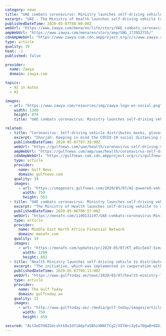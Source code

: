 ```yaml
---
category: news
title: "UAE combats coronavirus: Ministry launches self-driving vehicle to distribute PPE"
excerpt: "UAE - The Ministry of Health launches self-driving vehicle to distribute personal protective ... being made to contain the spread of coronavirus, using the latest Artificial Intelligence (AI) technologies and fifth generation technology (5G)."
publishedDateTime: 2020-05-07T08:00:00Z
webUrl: "https://www.zawya.com/mena/en/life/story/UAE_combats_coronavirus_Ministry_launches_selfdriving_vehicle_to_distribute_PPE-SNG_173952755/"
ampWebUrl: "https://www.zawya.com/mena/en/story/amp/SNG_173952755/"
cdnAmpWebUrl: "https://www-zawya-com.cdn.ampproject.org/c/s/www.zawya.com/mena/en/story/amp/SNG_173952755/"
type: article
quality: 39
heat: -1
published: false

provider:
  name: Zawya
  domain: zawya.com

topics:
  - AI in Autos
  - AI

images:
  - url: "https://www.zawya.com/resources/img/zawya-logo-en-social.png"
    width: 1200
    height: 878
    title: "UAE combats coronavirus: Ministry launches self-driving vehicle to distribute PPE"

related:
  - title: "Coronavirus: Self-driving vehicle distributes masks, gloves to Sharjah residents"
    excerpt: "Sharjah: Keeping in mind the COVID-19 social distancing measure, the Ministry of Health and Prevention (MoHAP) has deployed an AI-powered self-driving vehicle to distribute personal protective equipment including masks,"
    publishedDateTime: 2020-05-07T07:39:00Z
    webUrl: "https://gulfnews.com/uae/health/coronavirus-self-driving-vehicle-distributes-masks-gloves--to-sharjah-residents-1.71372820"
    ampWebUrl: "https://gulfnews.com/amp/uae/health/coronavirus-self-driving-vehicle-distributes-masks-gloves--to-sharjah-residents-1.71372820"
    cdnAmpWebUrl: "https://gulfnews-com.cdn.ampproject.org/c/s/gulfnews.com/amp/uae/health/coronavirus-self-driving-vehicle-distributes-masks-gloves--to-sharjah-residents-1.71372820"
    type: article
    provider:
      name: Gulf News
      domain: gulfnews.com
    quality: 39
    images:
      - url: "https://imagevars.gulfnews.com/2020/05/07/AI-powered-vehicle_171ee14f7d5_large.jpeg"
        width: 750
        height: 563
  - title: "UAE combats coronavirus: Ministry launches self-driving vehicle to distribute PPE"
    excerpt: "The Ministry of Health launches self-driving vehicle to distribute personal protective equipment to people in Sharjah.The Ministry of Health and Prevention (MoHAP) has announced it is deploying a self-driving vehicle to distribute personal protective equipment including masks,"
    publishedDateTime: 2020-05-08T00:57:00Z
    webUrl: "https://menafn.com/1100131197/UAE-combats-coronavirus-Ministry-launches-self-driving-vehicle-to-distribute-PPE"
    type: article
    provider:
      name: Middle East North Africa Financial Network
      domain: menafn.com
    quality: 19
    images:
      - url: "https://menafn.com/updates/pr/2020-05/07/KT_a01c5e47-5image_story.jpg"
        width: 1200
        height: 882
  - title: "Health Ministry launches self-driving vehicle to distribute masks, gloves, sanitisers in Sharjah"
    excerpt: "The initiative, which was implemented in cooperation with Sharjah’s Family Health Promotion Centre, and Huawei, comes as part of the ministry’s efforts being made to contain the spread of coronavirus,"
    publishedDateTime: 2020-05-07T09:13:00Z
    webUrl: "https://www.gulftoday.ae/news/2020/05/07/health-ministry-launches-self-driving-vehicle-to-distribute-masks-gloves-sanitisers-in-sharjah"
    type: article
    provider:
      name: The Gulf Today
      domain: gulftoday.ae
    quality: 11
    images:
      - url: "http://www.gulftoday.ae/-/media/gulf-today/images/articles/news/2020/5/7/self-driving-vehicle-sharjah-main1-750.ashx?h=450&w=750&hash=A240B14D8B1C432D03E7628BDF317865"
        width: 750
        height: 450

secured: "ALtXeD7H8IGUcshtk9o1dY1A6pfa5BhzXNNtTCg2/XVlN+i3yEu70gwB+6DXJOu2dpPz0AoQtQ+5T/wBLksx7R2kI9owvtxkuDSCt1lYuiHcVcFVJj1BJxW0AuPVF4uuf2JmSM0/wiv/I2cGGB5Yl1CeSCTWBmUstBz4vs+KCertyPSSA71Yc30UBbgamJSdROiFjLiaOd5YfZkdsWCsOuqtM4O6XRC3FsxUjLLcVvNsu7WYpcZXtTtlvtwzQX4hKkMVa27MT1n1/LbdCTiuTQQAUsEAUMC+W9t9ek9NrfCnlzuT3APDASJmwm3ZFmqr;QGJ+psZJsHUCIL8W7WUWIA=="
---
```


